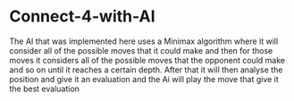 # Connect-4-with-AI

The AI that was implemented here uses a Minimax algorithm where it will consider all of the possible moves that it could make and then for those moves it considers all of the possible moves that the opponent could make and so on until it reaches a certain depth. After that it will then analyse the position and give it an evaluation and the Ai will play the move that give it the best evaluation
